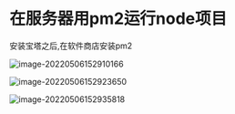 # 在服务器用pm2运行node项目

安装宝塔之后,在软件商店安装pm2

![image-20220506152910166](https://cdn.jsdelivr.net/gh/aaaa8880788/duck-img//blog/Server-deploy/%E5%9C%A8%E6%9C%8D%E5%8A%A1%E5%99%A8%E7%94%A8pm2%E8%BF%90%E8%A1%8Cnode%E9%A1%B9%E7%9B%AE/image-20220506152910166.png)

![image-20220506152923650](https://cdn.jsdelivr.net/gh/aaaa8880788/duck-img//blog/Server-deploy/%E5%9C%A8%E6%9C%8D%E5%8A%A1%E5%99%A8%E7%94%A8pm2%E8%BF%90%E8%A1%8Cnode%E9%A1%B9%E7%9B%AE/image-20220506152923650.png)

![image-20220506152935818](https://cdn.jsdelivr.net/gh/aaaa8880788/duck-img//blog/Server-deploy/%E5%9C%A8%E6%9C%8D%E5%8A%A1%E5%99%A8%E7%94%A8pm2%E8%BF%90%E8%A1%8Cnode%E9%A1%B9%E7%9B%AE/image-20220506152935818.png)